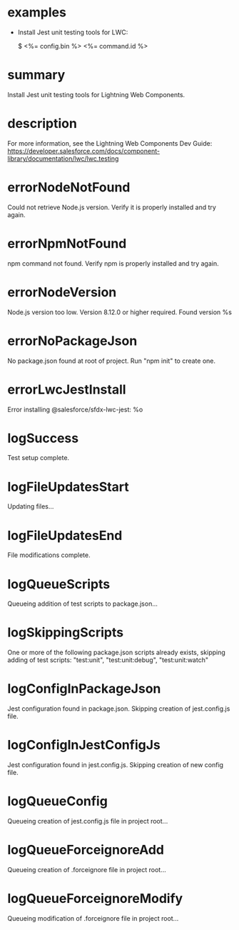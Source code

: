# examples

- Install Jest unit testing tools for LWC:

  $ <%= config.bin %> <%= command.id %>

# summary

Install Jest unit testing tools for Lightning Web Components.

# description

For more information, see the Lightning Web Components Dev Guide: https://developer.salesforce.com/docs/component-library/documentation/lwc/lwc.testing

# errorNodeNotFound

Could not retrieve Node.js version. Verify it is properly installed and try again.

# errorNpmNotFound

npm command not found. Verify npm is properly installed and try again.

# errorNodeVersion

Node.js version too low. Version 8.12.0 or higher required. Found version %s

# errorNoPackageJson

No package.json found at root of project. Run "npm init" to create one.

# errorLwcJestInstall

Error installing @salesforce/sfdx-lwc-jest: %o

# logSuccess

Test setup complete.

# logFileUpdatesStart

Updating files...

# logFileUpdatesEnd

File modifications complete.

# logQueueScripts

Queueing addition of test scripts to package.json...

# logSkippingScripts

One or more of the following package.json scripts already exists, skipping adding of test scripts: "test:unit", "test:unit:debug", "test:unit:watch"

# logConfigInPackageJson

Jest configuration found in package.json. Skipping creation of jest.config.js file.

# logConfigInJestConfigJs

Jest configuration found in jest.config.js. Skipping creation of new config file.

# logQueueConfig

Queueing creation of jest.config.js file in project root...

# logQueueForceignoreAdd

Queueing creation of .forceignore file in project root...

# logQueueForceignoreModify

Queueing modification of .forceignore file in project root...
